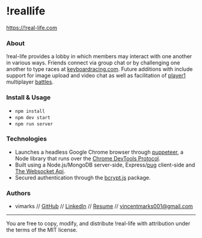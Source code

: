 # !reallife
[https://!real-life.com](http://vincentmarks.com)  
### About  
!real-life provides a lobby in which members may interact with one another in various ways.  Friends connect via group chat or by challenging one another to type races at [keyboardracing.com](https://keyboard-racing.com/). Future additions with include support for image upload and video chat as well as facilitation of [player1](https://github.com/vimarks/player1/blob/master/README.md) multiplayer [battles](https://vimarks.github.io/player1).   
  

### Install & Usage
* `npm install`
* `npm dev start` 
* `npm run server`

### Technologies
* Launches a headless Google Chrome browser through [puppeteer](https://developers.google.com/web/tools/puppeteer), a Node library that runs over the [Chrome DevTools Protocol](https://chromedevtools.github.io/devtools-protocol/).
* Built using a Node.js/MongoDB server-side, Express/[pug](https://pugjs.org/api/getting-started.html) client-side and [The Websocket Api](https://developer.mozilla.org/en-US/docs/Web/API/WebSockets_API).
* Secured authentication through the [bcrypt.js](https://www.npmjs.com/package/bcrypt) package.


### Authors  
- vimarks // [GitHub](https://github.com/vimarks) // [LinkedIn](https://www.linkedin.com/in/vincentmarks001/) // [Resume](http://vincentmarksportfolio.herokuapp.com/resume) // vincentmarks001@gmail.com

---
You are free to copy, modify, and distribute !real-life with attribution under the terms of the MIT license.
